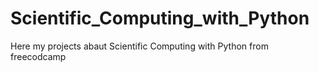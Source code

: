 # Scientific_Computing_with_Python
Here my projects abaut Scientific Computing with Python from freecodcamp
